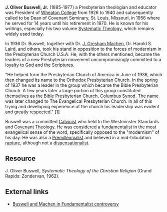 **J. Oliver Buswell, Jr.** (1895-1977) a Presbyterian theologian
and educator was President of
[Wheaton College](Wheaton_College "Wheaton College") from 1926 to
1940 and subsequently called to be Dean of Covenant Seminary, St.
Louis, Missouri, in 1956 where he served for 14 years until his
retirement in 1970. He is known for his writings, especially his
two volume
[Systematic Theology](Systematic_Theology "Systematic Theology"),
which remains widely used today.

In 1936 Dr. Buswell, together with Dr.
[J. Gresham Machen](J._Gresham_Machen "J. Gresham Machen"), Dr.
Harold S. Laird, and others, took his stand in opposition to the
forces of modernism in the Presbyterian Church U.S.A. He, with the
others mentioned, became the leaders of a new Presbyterian movement
uncompromisingly committed to a loyalty to God and the Scriptures.

"He helped form the Presbyterian Church of America in June of 1936,
which then changed its name to the Orthodox Presbyterian Church. In
the spring of 1937 he was a leader in the group which became the
Bible Presbyterian Church. A few years later a large portion of
this group constituted themselves as the Bible Presbyterian Church,
Columbus Synod. The name was later changed to The Evangelical
Presbyterian Church. In all of this trying and developing
experience of the church his leadership was evident and greatly
respected."
[[1]](http://www.pcanet.org/history/findingaids/buswell/)

Buswell was a committed [Calvinist](Calvinism "Calvinism") who held
to the Westminster Standards and
[Covenant Theology](Covenant_Theology "Covenant Theology"). He was
considered a [fundamentalist](Fundamentalism "Fundamentalism") in
the most evangelical sense of the word, specifically opposed to the
"modernism" of his day. He was also a
[Premillennialist](Premillennialism "Premillennialism") and
believed in a mid-tribulation [rapture](Rapture "Rapture"),
although not a
[dispensationalist](Dispensationalism "Dispensationalism").

## Resource

J. Oliver Buswell, *Systematic Theology of the Christian Religion*
(Grand Rapids: Zondervan, 1962).

## External links

-   [Buswell and Machen in Fundamentalist controversy](http://www.opc.org/books/fighting/pt1.html)



